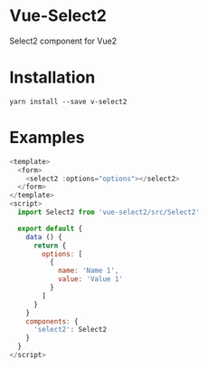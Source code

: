 # Vue-Select2

Select2 component for Vue2

# Installation

```
yarn install --save v-select2
```

# Examples

```js
<template>
  <form>
    <select2 :options="options"></select2>
  </form>
</template>
<script>
  import Select2 from 'vue-select2/src/Select2'

  export default {
  	data () {
  	  return {
  	  	options: [
  	  	  {
  	  	  	name: 'Name 1',
  	  	  	value: 'Value 1'
  	  	  }
  	  	]
  	  }
  	}
  	components: {
  	  'select2': Select2
  	}
  }
</script>  
```

